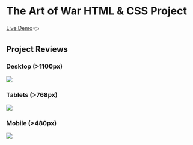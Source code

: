 # The Art of War HTML & CSS Project

[Live Demo](https://hbilgil.github.io/art-of-war-html-css-project/):point_left:


## Project Reviews

### Desktop (>1100px)

![](images/desktop.gif)

### Tablets (>768px)

![](images/tablets.gif)

### Mobile (>480px)

![](images/mobile.gif)